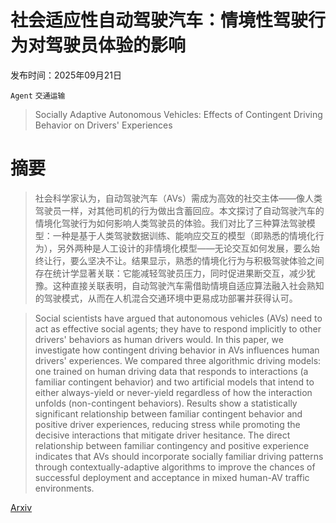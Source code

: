 # 社会适应性自动驾驶汽车：情境性驾驶行为对驾驶员体验的影响

发布时间：2025年09月21日

`Agent` `交通运输`

> Socially Adaptive Autonomous Vehicles: Effects of Contingent Driving Behavior on Drivers' Experiences

# 摘要

> 社会科学家认为，自动驾驶汽车（AVs）需成为高效的社交主体——像人类驾驶员一样，对其他司机的行为做出含蓄回应。本文探讨了自动驾驶汽车的情境化驾驶行为如何影响人类驾驶员的体验。我们对比了三种算法驾驶模型：一种是基于人类驾驶数据训练、能响应交互的模型（即熟悉的情境化行为），另外两种是人工设计的非情境化模型——无论交互如何发展，要么始终让行，要么坚决不让。结果显示，熟悉的情境化行为与积极驾驶体验之间存在统计学显著关联：它能减轻驾驶员压力，同时促进果断交互，减少犹豫。这种直接关联表明，自动驾驶汽车需借助情境自适应算法融入社会熟知的驾驶模式，从而在人机混合交通环境中更易成功部署并获得认可。

> Social scientists have argued that autonomous vehicles (AVs) need to act as effective social agents; they have to respond implicitly to other drivers' behaviors as human drivers would. In this paper, we investigate how contingent driving behavior in AVs influences human drivers' experiences. We compared three algorithmic driving models: one trained on human driving data that responds to interactions (a familiar contingent behavior) and two artificial models that intend to either always-yield or never-yield regardless of how the interaction unfolds (non-contingent behaviors). Results show a statistically significant relationship between familiar contingent behavior and positive driver experiences, reducing stress while promoting the decisive interactions that mitigate driver hesitance. The direct relationship between familiar contingency and positive experience indicates that AVs should incorporate socially familiar driving patterns through contextually-adaptive algorithms to improve the chances of successful deployment and acceptance in mixed human-AV traffic environments.

[Arxiv](https://arxiv.org/abs/2509.17264)